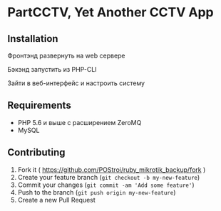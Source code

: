 # PartCCTV, Yet Another CCTV App

## Installation
Фронтэнд развернуть на web сервере

Бэкэнд запустить из PHP-CLI

Зайти в веб-интерфейс и настроить систему

## Requirements
  - PHP 5.6 и выше с расширением ZeroMQ
  - MySQL

## Contributing

1. Fork it ( https://github.com/POStroi/ruby_mikrotik_backup/fork )
2. Create your feature branch (`git checkout -b my-new-feature`)
3. Commit your changes (`git commit -am 'Add some feature'`)
4. Push to the branch (`git push origin my-new-feature`)
5. Create a new Pull Request
